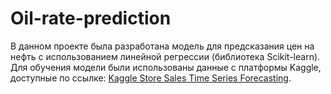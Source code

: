 # Oil-rate-prediction

В данном проекте была разработана модель для предсказания цен на нефть с использованием линейной регрессии (библиотека Scikit-learn). Для обучения модели были использованы данные с платформы Kaggle, доступные по ссылке: [Kaggle Store Sales Time Series Forecasting](https://www.kaggle.com/competitions/store-sales-time-series-forecasting/data).
